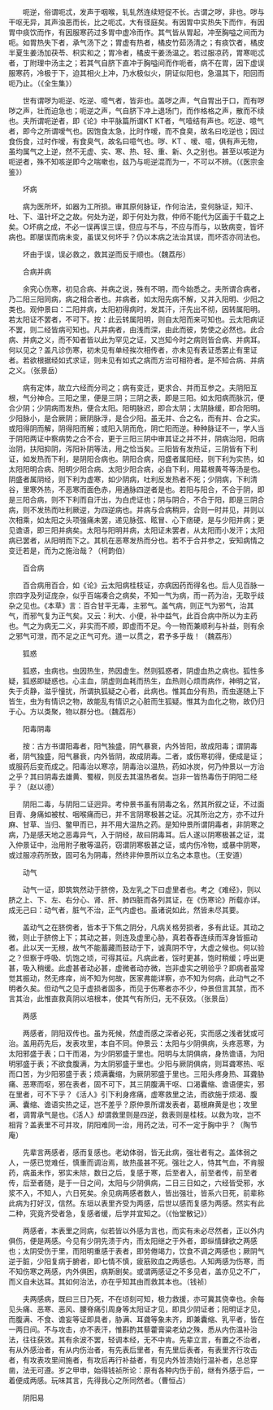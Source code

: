 <!-- { "loadSidebar": true } -->
　　呃逆，俗谓呃忒，发声于咽喉，轧轧然连续短促不长。古谓之哕，非也。哕与干呕无异，其声浊恶而长，比之呃忒，大有径庭矣。有因胃中实热失下而作，有因胃中痰饮而作，有因服寒药过多胃中虚冷而作。其气皆从胃起，冲至胸嗌之间而为呃。如胃热失下者，承气汤下之；胃虚有热者，橘皮竹茹汤清之；有痰饮者，橘皮半夏生姜汤加茯苓、枳实和之；胃冷者，橘皮干姜汤温之。若过服凉药，胃寒呃忒者，丁附理中汤主之；若其气自脐下直冲于胸嗌间而作呃者，病不在胃，因下虚误服寒药，冷极于下，迫其相火上冲，乃水极似火，阴证似阳也，急温其下，阳回而呃乃止。（《全生集》）

　　世有谓哕为呃逆、吃逆、噫气者，皆非也。盖哕之声，气自胃出于口，而有哕哕之声，壮而迫急也；呃逆之声，气自脐下冲上退场门，而作格格之声，散而不续也。夫所谓呃逆者，即《论》中平脉篇所谓KT KT者，气噎结有声也。吃逆、噫气者，即今之所谓嗳气也。因饱食太急，比时作嗳，而不食臭，故名曰吃逆也；因过食伤食，过时作嗳，有食臭气，故名曰噫气也。哕、KT 、嗳、噫，俱有声无物，虽均属气之上逆，然不无虚、实、寒、热、轻、重、新、久之别也。甚至以咳逆为呃逆者，殊不知咳逆即今之喘嗽也，兹乃与呃逆混而为一，不可以不辨。（《医宗金鉴》）

　　坏病

　　病为医所坏，如器为工所损。审其原何脉证，作何治法，变何脉证，知汗、吐、下、温针坏之之故。何处为逆，即于何处为救，仲师不能代为区画于千载之上矣。○坏病之成，不必一误再误三误，但应与不与，不应与而与，以致病变，皆坏病也。即屡误而病未变，虽误又何坏乎？仍以本病之法治其误，而坏否亦同法也。

　　坏由于误，误必救之，救其逆而反于顺也。（魏荔彤）

　　合病并病

　　余究心伤寒，初见合病、并病之说，殊有不明，而今始悉之。夫所谓合病者，乃二阳三阳同病，病之相合者也。并病者，如太阳先病不解，又并入阳明、少阳之类也。观仲景曰：二阳并病，太阳初得病时，发其汗，汗先出不彻，因转属阳明。若太阳证不罢者，不可下。按：此云转属阳明，则自太阳而来可知也。云太阳病证不罢，则二经皆病可知也。凡并病者，由浅而深，由此而彼，势使之必然也。此合病、并病之义，而不知者皆以此为罕见之证，又岂知今时之病则皆合病、并病耳。何以见之？盖凡诊伤寒，初未见有单经挨次相传者，亦未见有表证悉罢止有里证者。若欲根据经如式求证，则未见有如式之病而方治可相符者。是不知合病、并病之义。（张景岳）

　　病有定体，故立六经而分司之；病有变迁，更求合、并而互参之。夫阴阳互根，气分神合。三阳之里，便是三阴；三阴之表，即是三阳。如太阳病而脉沉，便合少阴；少阴病而发热，便合太阳。阳明脉迟，即合太阴；太阴脉缓，即合阳明。少阳脉小，是合厥阴；厥阴脉浮，是合少阳。虽无并、合之名，而有并、合之实。或阳得阴而解，阴得阳而解；或阳入阴而危，阴亡阳而逆。种种脉证不一，学人当于阴阳两证中察病势之合不合，更于三阳三阴中审其证之并不并，阴病治阳，阳病治阴，扶阳抑阴，泻阳补阴等法，用之恰当矣。三阳皆有发热证，三阴皆有下利证，如发热而下利，是阴阳合病也。阴阳合病，阳盛者属阳经，则下利为实热，如太阳阳明合病、阳明少阳合病、太阳少阳合病，必自下利，用葛根黄芩等汤是也。阴盛者属阴经，则下利为虚寒，如少阴病，吐利反发热者不死；少阴病，下利清谷，里寒外热，不恶寒而面色赤，用通脉四逆者是也。若阳与阳合，不合于阴，即是三阳合病，则不下利而自汗出，为白虎证也；阴与阴合，不合于阳，即是三阴合病，则不发热而吐利厥逆，为四逆病也。并病与合病稍异，合则一时并见，并则以次相乘，如太阳之头项强痛未罢，递见脉弦、眩冒、心下痞硬，是与少阳并病；更见谵语，即三阳并病矣。太阳与阳明并病，太阳证未罢者，从太阳而小发汗；太阳病已罢者，从阳明而下之。其机在恶寒发热而分也。若不于合并参之，安知病情之变迁若是，而为之施治哉？（柯韵伯）

　　百合病

　　百合病用百合，如《论》云太阳病桂枝证，亦病因药而得名也。后人见百脉一宗四字及列证庞杂，似乎百端凑合之病矣，不知一气为病，而一药为治，无取乎歧杂之见也。《本草》言：百合甘平无毒，主邪气。盖气病，则正气为邪气，治其气，而邪气复为正气矣。又云：利大、小便，补中益气，此百合病中所以为主药也。气之为病无二义，非实而不顺，即虚而不足。今一物而兼顺利与补益，则有余之邪气可泄，而不足之正气可充。道一以贯之，君予多乎哉！（魏荔彤）

　　狐惑

　　狐惑，虫病也。虫因热生，热因虚生。然则狐惑者，阴虚血热之病也。狐性多疑，狐惑即疑惑也。心主血，阴虚则血耗而热生，血热则心烦而病作，神明之官，失于贞静，滋乎憧扰，所谓执狐疑之心者，此病也。惟其血分有热，而虫遂随上下皆生，虫为有情识之物，故能乱有情识之心脏而生狐疑。惟其为血化之物，故仍归于心。方以类聚，物以群分也。（魏荔彤）

　　阳毒阴毒

　　按：古方书谓阳毒者，阳气独盛，阴气暴衰，内外皆阳，故成阳毒；谓阴毒者，阴气独盛，阳气暴衰，内外皆阴，故成阴毒。二者，或伤寒初得，便成是证；或服药后变而成之。阳毒治以寒凉，阴毒治以温热，药如冰炭，何乃仲景以一方治之乎？其曰阴毒去雄黄、蜀椒，则反去其温热者矣。岂非一皆热毒伤于阴阳二经乎？（赵以德）

　　阴阳二毒，与阴阳二证迥异。考仲景书虽有阴毒之名，然其所叙之证，不过面目青、身痛如被杖、咽喉痛而已，并不言阴寒极甚之证。况其所治之方，亦不过升麻、甘草、当归、鳖甲而已，并不用大温热之药。是知仲景所谓阴毒者，非阴寒之病，乃是感天地之恶毒异气，入于阴经，故曰阴毒耳。后人遂以阴寒极甚之证，混入仲景证中，治用附子散等温药，窃谓阴寒极甚之证，或内伤冷物，或暴中阴寒，或过服凉药所致，固可名为阴毒，然终非仲景所以立名之本意也。（王安道）

　　动气

　　动气一证，即筑筑然动于脐傍，及左乳之下曰虚里者也。考之《难经》，则以脐之上、下、左、右分心、肾、肝、肺四脏而各列其证，在《伤寒论》所载亦详。成无己曰：动气者，脏气不治，正气内虚也。虽诸说如此，然皆未尽其要。

　　盖动气之在脐傍者，皆本于下焦之阴分，凡病关格劳损者，多有此证。其动之微，则止于脐傍上下；其动之甚，则连及虚里心胁，真若舂舂连续而浑身皆振动者。此以天一无根，故气不能蓄藏而鼓动于下，诚真阴不守，大虚之候也。何以验之？但察于呼吸、饥饱之顷，可得其征。凡病此者，馁时更甚，饱时稍缓；呼出更甚，吸入稍缓。此虚甚者动必甚，虚微者动亦微，岂非虚实之明验乎？即病者虽常觉其振动，然无疼痒，尚不知为何故，医家弗能详察，亦不知为何病，此动气之不明者久矣。但动气之见于虚损者固多，而见于伤寒者亦不少，仲景但言其禁，而不言其治，此惟直救真阴以培根本，使其气有所归，无不获效。（张景岳）

　　两感

　　两感者，阴阳双传也。虽为死候，然虚而感之深者必死，实而感之浅者犹或可治。盖用药先后，发表攻里，本自不同。仲景云：太阳与少阴俱病，头疼恶寒，为太阳邪盛于表；口干而渴，为少阴邪盛于里也。阳明与太阴俱病，身热谵语，为阳明邪盛于表；不欲食腹满，为太阴邪盛于里也。少阳与厥阴俱病，则耳聋寒热、呕而口苦，为少阳邪盛于表；烦满囊缩，为厥阴邪盛于里也。三阳头疼身热、耳聋胁痛、恶寒而呕，邪在表者，固不可下，其三阴腹满干呕、口渴囊缩、谵语便实，邪在里者，可不下乎？《活人》引下利身疼痛，虚寒救里之法，而欲施于烦渴、腹满、囊缩、谵语实热之证，岂不差乎？原仲景所谓发表者，葛根麻黄是也；攻里者，调胃承气是也。《活人》却谓救里则是四逆，救表则是桂枝。以救为攻，岂不相背？盖表里不可并攻，阴阳难同一治，用药之法，可不一定于胸中乎？（陶节庵）

　　先辈言两感者，感而复感也。老幼体弱，皆无此病，强壮者有之。盖体弱之人，一感已觉难任，慎重而调治焉，故热虽甚不死。强壮之人，恃其气血，不肯服药，病虽未作，邪实未除，数日之后，复感于寒，后至者入，前至者传，前至者传，后至者随，是于一日之间，太阳与少阴俱病，二日三日如之，六经皆受邪，水浆不入，不知人，六日死矣。余见病两感者数人，皆出强壮，皆系六日死，前辈称此病为打好汉，信然。东垣以表里齐受为两感，后世以感而复感为两感。然实有此二种，究竟齐受者急，复感者缓，后学并宜知之。（《怡堂散记》）

　　两感者，本表里之同病，似若皆以外感为言也，而实有未必尽然者，正以外内俱伤，便是两感。今见有少阴先溃于内，而太阳继之于外者，即纵情肆欲之两感也；太阴受伤于里，而阳明重感于表者，即劳倦竭力，饮食不调之两感也；厥阴气逆于脏，少阳复病于腑者，即七情不慎，疲筋败血之两感也。人知两感为伤寒，而不知伤寒之两感，内外俱困，病斯剧矣。或谓两感证之不多见者，盖亦见之不广，而义自未达耳。其如何治法，亦在乎知其由而救其本也。（钱祯）

　　夫两感病，既曰三日乃死，不在顷刻可知，极力救援，亦可冀其侥幸也。余每见头痛、恶寒、恶风、腰脊痛引周身等太阳证才见，即具少阴证者；阳明证才见，而腹满、不食、谵妄等证即具者，胁满、耳聋等象未齐，即兼囊缩、乳平者，皆在一两日间。不与攻击，亦不表汗，惟斟酌其藜藿膏粱老幼之殊，悉从内伤温补治法，往往获效。其有余波不罢，轻调本经，无不中肯。先辈立言，有置之不治者，有从外感治者，有从内伤治者，有先表后里者，有先里后表者，有表里齐行攻击者，有攻表攻里间施者，有攻后再行补益者，有见内外皆溃始行温补者，总总穿凿，法无可遵。岁之甲申，始得钱祯所论：原有各种内伤于前，继有外感于后，一着便成两感。玩味其言，先得我心之所同然者。（曹恒占）

　　阴阳易

